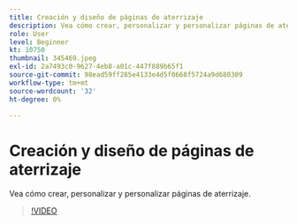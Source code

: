 ```yaml
---
title: Creación y diseño de páginas de aterrizaje
description: Vea cómo crear, personalizar y personalizar páginas de aterrizaje.
role: User
level: Beginner
kt: 10750
thumbnail: 345469.jpeg
exl-id: 2a7493c0-9627-4eb8-a01c-447f889b65f1
source-git-commit: 98ead59ff285e4133e4d5f0668f5724a9d680309
workflow-type: tm+mt
source-wordcount: '32'
ht-degree: 0%

---
```


# Creación y diseño de páginas de aterrizaje

Vea cómo crear, personalizar y personalizar páginas de aterrizaje.

>[!VIDEO](https://video.tv.adobe.com/v/345469/?quality=12&learn=on)
